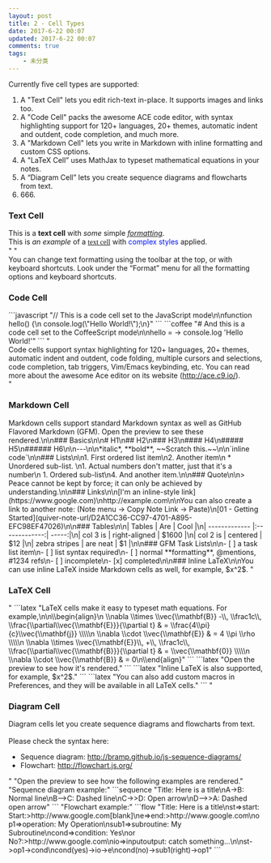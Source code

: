 ```yaml
---
layout: post
title: 2 - Cell Types
date: 2017-6-22 00:07
updated: 2017-6-22 00:07
comments: true
tags:
	- 未分类
---
```


Currently five cell types are supported:<br><div><ol><li>A \"Text Cell\" lets you edit rich-text in-place. It supports images and links too.</li><li>A \"Code Cell\" packs the awesome ACE code editor, with syntax highlighting support for 120+ languages, 20+ themes, automatic indent and outdent, code completion, and much more.</li><li>A \"Markdown Cell\" lets you write in Markdown with inline formatting and custom CSS options.</li><li>A \"LaTeX Cell” uses MathJax to typeset mathematical equations in your notes.</li><li>A “Diagram Cell” lets you create sequence diagrams and flowcharts from text.</li><li>666.</li></ol></div>
<h3>Text Cell</h3>
This is a <b>text cell</b> with <i>some</i>&nbsp;<span style=\"background-color: rgb(254, 250, 0);\">simple</span><i>&nbsp;<u>formatting</u></i>.<div><div></div></div>
<div style=\"text-align: center;\">This is <span style=\"font-size: 21px;\"><i>an example</i></span> of a <u><font face=\"Georgia\" style=\"font-size: 19px;\">text cell</font></u> with <font color=\"#c14dff\" style=\"\">complex styles</font> applied.</div>"
"<div><div>You can change text formatting using the toolbar at the top, or with keyboard shortcuts. Look under the “Format” menu for all the formatting options and keyboard shortcuts.</div><div></div></div>
<h3>Code Cell</h3>
```javascript
"// This is a code cell set to the JavaScript mode\n\nfunction hello() {\n    console.log(\"Hello World!\");\n}"
```
```coffee
"# And this is a code cell set to the CoffeeScript mode\n\nhello = -> console.log 'Hello World!'"
```
"<div>Code cells support syntax highlighting for 120+ languages, 20+ themes, automatic indent and outdent, code folding, multiple cursors and selections, code completion, tab triggers, Vim/Emacs keybinding, etc. You can read more about the awesome Ace editor on its website (<a href=\"http://ace.c9.io/\" style=\"line-height: 1.4;\">http://ace.c9.io/</a>)<span style=\"line-height: 1.4;\">.</span></div>"
<h3>Markdown Cell</h3>
Markdown cells support standard Markdown syntax as well as GitHub Flavored Markdown (GFM). Open the preview to see these rendered.\n\n### Basics\n\n# H1\n## H2\n### H3\n#### H4\n##### H5\n###### H6\n\n---\n\n*italic*, **bold**, ~~Scratch this.~~\n\n`inline code`\n\n### Lists\n\n1. First ordered list item\n2. Another item\n  * Unordered sub-list. \n1. Actual numbers don't matter, just that it's a number\n  1. Ordered sub-list\n4. And another item.\n\n### Quote\n\n> Peace cannot be kept by force; it can only be achieved by understanding.\n\n### Links\n\n[I'm an inline-style link](https://www.google.com)\nhttp://example.com\n\nYou can also create a link to another note: (Note menu -> Copy Note Link -> Paste)\n[01 - Getting Started](quiver-note-url/D2A1CC36-CC97-4701-A895-EFC98EF47026)\n\n### Tables\n\n| Tables        | Are           | Cool  |\n| ------------- |:-------------:| -----:|\n| col 3 is      | right-aligned | $1600 |\n| col 2 is      | centered      |   $12 |\n| zebra stripes | are neat      |    $1 |\n\n### GFM Task Lists\n\n- [ ] a task list item\n- [ ] list syntax required\n- [ ] normal **formatting**, @mentions, #1234 refs\n- [ ] incomplete\n- [x] completed\n\n### Inline LaTeX\n\nYou can use inline LaTeX inside Markdown cells as well, for example, $x^2$.
"<h3>LaTeX Cell</h3>"
```latex
"LaTeX cells make it easy to typeset math equations. For example,\n\n\\begin{align}\n  \\nabla \\times \\vec{\\mathbf{B}} -\\, \\frac1c\\, \\frac{\\partial\\vec{\\mathbf{E}}}{\\partial t} & = \\frac{4\\pi}{c}\\vec{\\mathbf{j}} \\\\\n  \\nabla \\cdot \\vec{\\mathbf{E}} & = 4 \\pi \\rho \\\\\n  \\nabla \\times \\vec{\\mathbf{E}}\\, +\\, \\frac1c\\, \\frac{\\partial\\vec{\\mathbf{B}}}{\\partial t} & = \\vec{\\mathbf{0}} \\\\\n  \\nabla \\cdot \\vec{\\mathbf{B}} & = 0\n\\end{align}"
```
```latex
"Open the preview to see how it's rendered."
```
```latex
"Inline LaTeX is also supported, for example, $x^2$."
```
```latex
"You can also add custom macros in Preferences, and they will be available in all LaTeX cells."
```
"<h3>Diagram Cell</h3><div>Diagram cells let you create sequence diagrams and flowcharts from text.</div><div><br></div><div>Please check the syntax here:</div><div><ul><li>Sequence diagram:&nbsp;<a href=\"http://bramp.github.io/js-sequence-diagrams/\">http://bramp.github.io/js-sequence-diagrams/</a></li><li>Flowchart:&nbsp;<a href=\"http://flowchart.js.org/\">http://flowchart.js.org/</a></li></ul></div>"
"Open the preview to see how the following examples are rendered."
"Sequence diagram example:"
```sequence
"Title: Here is a title\nA->B: Normal line\nB-->C: Dashed line\nC->>D: Open arrow\nD-->>A: Dashed open arrow"
```
"Flowchart example:"
```flow
"Title: Here is a title\nst=>start: Start:>http://www.google.com[blank]\ne=>end:>http://www.google.com\nop1=>operation: My Operation\nsub1=>subroutine: My Subroutine\ncond=>condition: Yes\nor No?:>http://www.google.com\nio=>inputoutput: catch something...\n\nst->op1->cond\ncond(yes)->io->e\ncond(no)->sub1(right)->op1"
```


